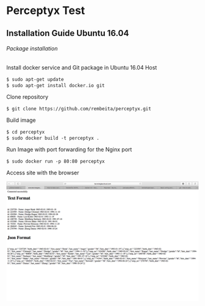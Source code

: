 # Perceptyx Test

## Installation Guide Ubuntu 16.04
###### Package installation

Install docker service and Git package in Ubuntu 16.04 Host

```
$ sudo apt-get update
$ sudo apt-get install docker.io git

```

Clone repository
```
$ git clone https://github.com/rembeita/perceptyx.git
```

Build image
```
$ cd perceptyx
$ sudo docker build -t perceptyx .
```

Run Image with port forwarding for the Nginx port
```
$ sudo docker run -p 80:80 perceptyx
```

Access site with the browser


![Alt text](/perceptyx.png?raw=true "Optional Title")
